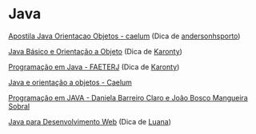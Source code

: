 # Java

[Apostila Java Orientacao Objetos - caelum](https://www.caelum.com.br/apostila/apostila-java-orientacao-objetos.pdf)
(Dica de [andersonhsporto](https://github.com/andersonhsporto))

[Java Básico e Orientação a Objeto](https://canal.cecierj.edu.br/anexos/recurso_interno/7007/download/d7d8367338445d5a49b4d5a49f6ad2b9)
(Dica de [Karonty](https://github.com/karontyy))

[Programação em Java - FAETERJ](https://www.faeterj-rio.edu.br/downloads/bbv/0031.pdf)
(Dica de [Karonty](https://github.com/karontyy))

[Java e orientação a objetos - Caelum](https://www.infolivros.org/pdfview/4715-java-e-orientacao-a-objetos-caelum/)

[Programação em JAVA - Daniela Barreiro Claro e João Bosco Mangueira Sobral](https://www.infolivros.org/pdfview/4716-programacao-em-java-daniela-barreiro-claro-e-joao-bosco-mangueira-sobral/)

[Java para Desenvolvimento Web](https://www.infolivros.org/pdfview/java-para-desenvolvimento-web-caelum-613/) (Dica de [Luana](https://github.com/luanacostav))